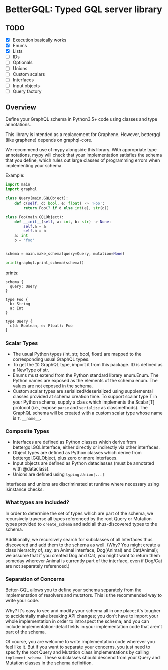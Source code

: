 # BetterGQL: Typed GQL server library

## TODO

- [x] Execution basically works
- [x] Enums
- [x] Lists
- [ ] IDs
- [ ] Optionals
- [ ] Unions
- [ ] Custom scalars
- [ ] Interfaces
- [ ] Input objects
- [ ] Query factory

## Overview

Define your GraphQL schema in Python3.5+ code using classes and type annotations.

This library is intended as a replacement for Graphene. However, bettergql
(like graphene) depends on graphql-core.

We recommend use of mypy alongside this library. With appropriate type annotations, 
mypy will check that your implementation satisfies the schema that you define, 
which rules out large classes of programming errors when implementing your schema.

Example:
```py
import main
import graphql

class Query(main.GQLObject):
    def c(self, d: bool, e: float) -> 'Foo':
        return Foo(7 if d else int(e), str(d))

class Foo(main.GQLObject):
    def __init__(self, a: int, b: str) -> None:
        self.a = a
        self.b = b
    a: int
    b = 'foo'


schema = main.make_schema(query=Query, mutation=None)

print(graphql.print_schema(schema))
```
prints:
```
schema {
  query: Query
}

type Foo {
  b: String
  a: Int
}

type Query {
  c(d: Boolean, e: Float): Foo
}
```

### Scalar Types
- The usual Python types (int, str, bool, float) are mapped to the corresponding usual GraphQL types.
- To get the `ID` GraphQL type, import it from this package. ID is defined as a NewType of str.
- Enums must extend from the Python standard library enum.Enum. The Python names are exposed as the elements of the schema enum. The values are not exposed in the schema.
- Custom scalar types are serialized/deserialized using supplemental classes provided at schema creation time. To support scalar type T in your Python schema, supply a class which implements the Scalar[T] protocol (i.e., expose `parse` and `serialize` as classmethods). The GraphQL schema will be created with a custom scalar type whose name is `T.__name__`.

### Composite Types
- Interfaces are defined as Python classes which derive from bettergql.GQLInterface, either directly or indirectly via other interfaces.
- Object types are defined as Python classes which derive from bettergql.GQLObject, plus zero or more interfaces.
- Input objects are defined as Python dataclasses (must be annotated with @dataclass).
- Unions are defined using `typing.Union[...]` 

Interfaces and unions are discriminated at runtime where necessary using isinstance checks.

### What types are included?

In order to determine the set of types which are part of the schema, we recursively traverse all types referenced by the root Query or Mutation types provided to `create_schema` and add all thus-discovered types to the schema.

Additionally, we recursively search for subclasses of all Interfaces thus discovered and add them to the schema as well. (Why? You might create a class hierarchy of, say, an Animal interface, Dog(Animal) and Cat(Animal); we assume that if you created Dog and Cat, you might want to return them someday wherever Animal is currently part of the interface, even if Dog/Cat are not separately referenced.)

### Separation of Concerns

Better-GQL allows you to define your schema separately from the implementation of resolvers and mutators. This is the recommended way to write your code.

Why? It's easy to see and modify your schema all in one place; it's tougher to accidentally make breaking API changes; you don't have to import your whole implementation in order to introspect the schema; and you can include implementation-detail fields in your implementation code that aren't part of the schema.

Of course, you are welcome to write implementation code wherever you feel like it. But if you want to separate your concerns, you just need to specify the root Query and Mutation class implementations by calling `implement_schema`. These subclasses should descend from your Query and Mutation classes in the schema definition.

